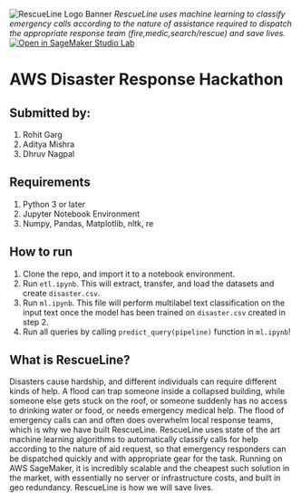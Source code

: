 ![RescueLine Logo Banner](https://user-images.githubusercontent.com/44092976/152698149-c7698fc6-4d91-4aa1-9277-f78ace5cda2e.jpg)
_RescueLine uses machine learning to classify emergency calls according to the nature of assistance required to dispatch the appropriate response team (fire,medic,search/rescue) and save lives._
[![Open in SageMaker Studio Lab](https://studiolab.sagemaker.aws/studiolab.svg)](https://studiolab.sagemaker.aws/import/github/rohitgarg025/aws-sagemaker-hackathon/blob/main/etl.ipynb>)

# AWS Disaster Response Hackathon

## Submitted by:
1. Rohit Garg
2. Aditya Mishra
3. Dhruv Nagpal
 
## Requirements
1. Python 3 or later
2. Jupyter Notebook Environment
3. Numpy, Pandas, Matplotlib, nltk, re 

## How to run
1. Clone the repo, and import it to a notebook environment. 
2. Run ```etl.ipynb```. This will extract, transfer, and load the datasets and create ```disaster.csv```. 
3. Run ```ml.ipynb```. This file will perform multilabel text classification on the input text once the model has been trained on ```disaster.csv``` created in step 2. 
4. Run all queries by calling ```predict_query(pipeline)``` function in ```ml.ipynb```!

## What is RescueLine?
Disasters cause hardship, and different individuals can require different kinds of help. A flood can trap someone inside a collapsed building, while someone else gets stuck on the roof, or someone suddenly has no access to drinking water or food, or needs emergency medical help. The flood of emergency calls can and often does overwhelm local response teams, which is why we have built RescueLine. RescueLine uses state of the art machine learning algorithms to automatically classify calls for help according to the nature of aid request, so that emergency responders can be dispatched quickly and with appropriate gear for the task. Running on AWS SageMaker, it is incredibly scalable and the cheapest such solution in the market, with essentially no server or infrastructure costs, and built in geo redundancy. RescueLine is how we will save lives.

